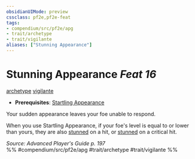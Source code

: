 ```yaml
---
obsidianUIMode: preview
cssclass: pf2e,pf2e-feat
tags:
- compendium/src/pf2e/apg
- trait/archetype
- trait/vigilante
aliases: ["Stunning Appearance"]
---
```

# Stunning Appearance  *Feat 16*  
[archetype](rules/traits/archetype.md)  [vigilante](rules/traits/vigilante-apg.md)  

- **Prerequisites**: [Startling Appearance](compendium/feats/startling-appearance-loag.md)

Your sudden appearance leaves your foe unable to respond.

When you use Startling Appearance, if your foe's level is equal to or lower than yours, they are also [stunned](rules/conditions.md#Stunned) on a hit, or [stunned](rules/conditions.md#Stunned) on a critical hit.

*Source: Advanced Player's Guide p. 197*  
%% #compendium/src/pf2e/apg #trait/archetype #trait/vigilante %%